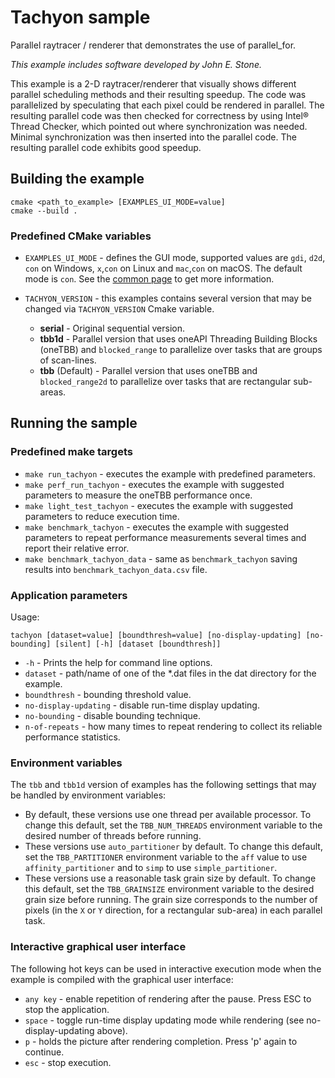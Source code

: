 # Tachyon sample
Parallel raytracer / renderer that demonstrates the use of parallel_for.

*This example includes software developed by John E. Stone.*

This example is a 2-D raytracer/renderer that visually shows different parallel scheduling methods and their resulting speedup. The code was parallelized by speculating that each pixel could be rendered in parallel. The resulting parallel code was then checked for correctness by using Intel® Thread Checker, which pointed out where synchronization was needed. Minimal synchronization was then inserted into the parallel code. The resulting parallel code exhibits good speedup.

## Building the example
```
cmake <path_to_example> [EXAMPLES_UI_MODE=value]
cmake --build .
```
### Predefined CMake variables
* `EXAMPLES_UI_MODE` - defines the GUI mode, supported values are `gdi`, `d2d`, `con` on Windows, `x`,`con` on Linux and `mac`,`con` on macOS. The default mode is `con`. See the [common page](../../README.md) to get more information.

* `TACHYON_VERSION` - this examples contains several version that may be changed via `TACHYON_VERSION` Cmake variable.
    * **serial** - Original sequential version.
    * **tbb1d** - Parallel version that uses oneAPI Threading Building Blocks (oneTBB) and `blocked_range` to parallelize over tasks that are groups of scan-lines.
    * **tbb** (Default) - Parallel version that uses oneTBB and `blocked_range2d` to parallelize over tasks that are rectangular sub-areas.

## Running the sample
### Predefined make targets
* `make run_tachyon` - executes the example with predefined parameters.
* `make perf_run_tachyon` - executes the example with suggested parameters to measure the oneTBB performance once.
* `make light_test_tachyon` - executes the example with suggested parameters to reduce execution time.
* `make benchmark_tachyon` - executes the example with suggested parameters to repeat performance measurements several times and report their relative error.
* `make benchmark_tachyon_data` - same as `benchmark_tachyon` saving results into `benchmark_tachyon_data.csv` file.

### Application parameters
Usage:
```
tachyon [dataset=value] [boundthresh=value] [no-display-updating] [no-bounding] [silent] [-h] [dataset [boundthresh]]
```
* `-h` - Prints the help for command line options.
* `dataset` - path/name of one of the *.dat files in the dat directory for the example.
* `boundthresh` - bounding threshold value.
* `no-display-updating` - disable run-time display updating.
* `no-bounding` - disable bounding technique.
* `n-of-repeats` - how many times to repeat rendering to collect its reliable performance statistics.

### Environment variables
The `tbb` and `tbb1d` version of examples has the following settings that may be handled by environment variables:
* By default, these versions use one thread per available processor. To change this default, set the `TBB_NUM_THREADS` environment variable to the desired number of threads before running.
* These versions use `auto_partitioner` by default. To change this default, set the `TBB_PARTITIONER` environment variable to the `aff` value to use `affinity_partitioner` and to `simp` to use `simple_partitioner`.
* These versions use a reasonable task grain size by default. To change this default, set the `TBB_GRAINSIZE` environment variable to the desired grain size before running. The grain size corresponds to the number of pixels (in the `X` or `Y` direction, for a rectangular sub-area) in each parallel task.

### Interactive graphical user interface
The following hot keys can be used in interactive execution mode when the example is compiled with the graphical user interface:

* `any key` - enable repetition of rendering after the pause. Press ESC to stop the application.
* `space` - toggle run-time display updating mode while rendering (see no-display-updating above).
* `p` - holds the picture after rendering completion. Press 'p' again to continue.
* `esc` - stop execution.
